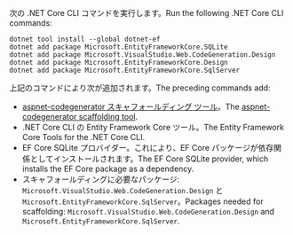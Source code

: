 <span data-ttu-id="cccc8-101">次の .NET Core CLI コマンドを実行します。</span><span class="sxs-lookup"><span data-stu-id="cccc8-101">Run the following .NET Core CLI commands:</span></span>

```dotnetcli
dotnet tool install --global dotnet-ef
dotnet add package Microsoft.EntityFrameworkCore.SQLite
dotnet add package Microsoft.VisualStudio.Web.CodeGeneration.Design
dotnet add package Microsoft.EntityFrameworkCore.Design
dotnet add package Microsoft.EntityFrameworkCore.SqlServer
```

<span data-ttu-id="cccc8-102">上記のコマンドにより次が追加されます。</span><span class="sxs-lookup"><span data-stu-id="cccc8-102">The preceding commands add:</span></span>

* <span data-ttu-id="cccc8-103">[aspnet-codegenerator スキャフォールディング ツール](xref:fundamentals/tools/dotnet-aspnet-codegenerator)。</span><span class="sxs-lookup"><span data-stu-id="cccc8-103">The [aspnet-codegenerator scaffolding tool](xref:fundamentals/tools/dotnet-aspnet-codegenerator).</span></span>
* <span data-ttu-id="cccc8-104">.NET Core CLI の Entity Framework Core ツール。</span><span class="sxs-lookup"><span data-stu-id="cccc8-104">The Entity Framework Core Tools for the .NET Core CLI.</span></span>
* <span data-ttu-id="cccc8-105">EF Core SQLite プロバイダー。これにより、EF Core パッケージが依存関係としてインストールされます。</span><span class="sxs-lookup"><span data-stu-id="cccc8-105">The EF Core SQLite provider, which installs the EF Core package as a dependency.</span></span>
* <span data-ttu-id="cccc8-106">スキャフォールディングに必要なパッケージ: `Microsoft.VisualStudio.Web.CodeGeneration.Design` と `Microsoft.EntityFrameworkCore.SqlServer`。</span><span class="sxs-lookup"><span data-stu-id="cccc8-106">Packages needed for scaffolding: `Microsoft.VisualStudio.Web.CodeGeneration.Design` and `Microsoft.EntityFrameworkCore.SqlServer`.</span></span>
